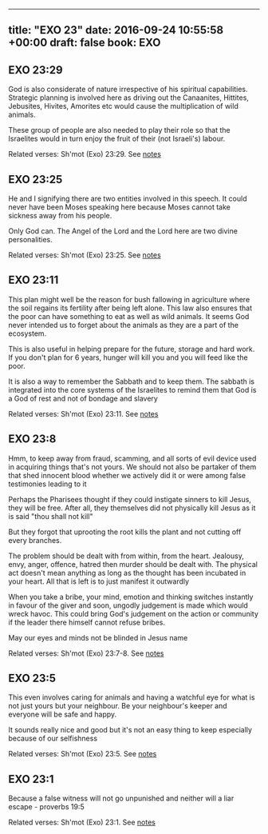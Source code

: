 
---
title: "EXO 23"
date: 2016-09-24 10:55:58 +00:00
draft: false
book: EXO
---

## EXO 23:29

God is also considerate of nature irrespective of his spiritual capabilities. Strategic planning is involved here as driving out the Canaanites, Hittites, Jebusites, Hivites, Amorites etc would cause the multiplication of wild animals.

These group of people are also needed to play their role so that the Israelites would in turn enjoy the fruit of their (not Israeli's) labour.

Related verses: Sh'mot (Exo) 23:29. See [notes](https://my.bible.com/notes/2466741981117407707)


## EXO 23:25

He and I signifying there are two entities involved in this speech. It could never have been Moses speaking here because Moses cannot take sickness away from his people. 

Only God can. The Angel of the Lord and the Lord here are two divine personalities.

Related verses: Sh'mot (Exo) 23:25. See [notes](https://my.bible.com/notes/2466735485986005441)


## EXO 23:11

This plan might well be the reason for bush fallowing in agriculture where the soil regains its fertility after being left alone.  This law also ensures that the poor can have something to eat as well as wild animals. It seems God never intended us to forget about the animals as they are a part of the ecosystem.

This is also useful in helping prepare for the future, storage and hard work. If you don't plan for 6 years, hunger will kill you and you will feed like the poor.

It is also a way to remember the Sabbath and to keep them. The sabbath is integrated into the core systems of the Israelites to remind them that God is a God of rest and not of bondage and slavery

Related verses: Sh'mot (Exo) 23:11. See [notes](https://my.bible.com/notes/2463718208831218622)


## EXO 23:8

Hmm, to keep away from fraud, scamming, and all sorts of evil device used in acquiring things that's not yours. We should not also be partaker of them that shed innocent blood whether we actively did it or were among false testimonies leading to it

Perhaps the Pharisees thought if they could instigate sinners to kill Jesus, they will be free. After all, they themselves did not physically kill Jesus as it is said "thou shall not kill"

But they forgot that uprooting the root kills the plant and not cutting off every branches.

The problem should be dealt with from within, from the heart. Jealousy, envy, anger, offence, hatred then murder should be dealt with. The physical act doesn't mean anything as long as the thought has been incubated in your heart. All that is left is to just manifest it outwardly


When you take a bribe, your mind, emotion and thinking switches instantly in favour of the giver and soon, ungodly judgement is made which would wreck havoc. This could bring God's judgement on the action or community if the leader there himself cannot refuse bribes.

May our eyes and minds not be blinded in Jesus name

Related verses: Sh'mot (Exo) 23:7-8. See [notes](https://my.bible.com/notes/2463712973240918959)


## EXO 23:5

This even involves caring for animals and having a watchful eye for what is not just yours but your neighbour. Be your neighbour's keeper and everyone will be safe and happy.

It sounds really nice and good but it's not an easy thing to keep especially because of our selfishness

Related verses: Sh'mot (Exo) 23:5. See [notes](https://my.bible.com/notes/2463708627195388839)


## EXO 23:1

Because a false witness will not go unpunished and neither will a liar escape - proverbs 19:5

Related verses: Sh'mot (Exo) 23:1. See [notes](https://my.bible.com/notes/2462984815046812251)

